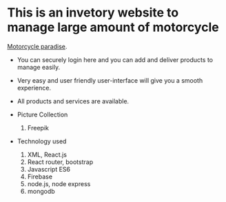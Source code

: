 # This is an invetory website to manage large amount of motorcycle

[Motorcycle paradise](https://motorcycle-inventory-764ea.web.app).


* You can securely login here and you can add and deliver products to manage easily.
* Very easy and user friendly user-interface will give you a smooth experience.
* All products and services are available.
* Picture Collection
    1. Freepik

* Technology used
    1. XML, React.js
    2. React router, bootstrap
    3. Javascript ES6
    4. Firebase
    5. node.js, node express
    6. mongodb


